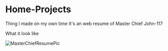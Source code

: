 # Home-Projects
Thing I made on my own time
It's an web resume of Master Chief John-117


What it look like 

![MasterChiefResumePic](https://user-images.githubusercontent.com/90609788/176976340-8d97b750-ed97-4154-af7e-46b109bce2d5.jpg)
